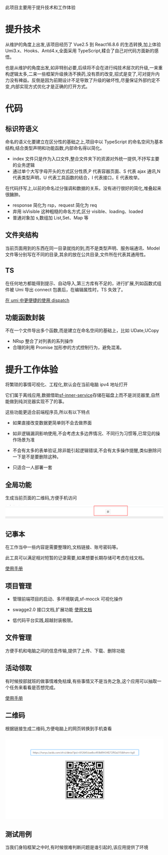 此项目主要用于提升技术和工作体验

# 提升技术

从维护的角度上出发,该项目经历了 Vue2.5 到 React16.8.6 的生态转换,加上体验 Umi3.x、Hooks、Antd4.x,全面采用 TypeScript,糅合了自己对代码方面新的感悟。

也是从维护的角度出发,如非特别必要,后续将不会在进行纯技术层次的升级,一来重构逻辑太多,二来一些框架升级换汤不换药,没有质的改变,招式是变了,可对提升内力没有裨益。反倒是因为前期设计不足导致了升级的破坏性,尽量保证外部约定不变,内部实现方式优化才是正确的打开方式。

# 代码

## 标识符语义

命名的语义化要建立在区分性的基础之上,项目中以 TypeScript 的命名空间为基本结构,结合类型声明和功能函数,内部命名得以简化。

- index 文件只是作为入口文件,整合文件夹下的资源对外统一提供,不抒写主要的业务逻辑
- 通过单个大写字母开头的方式区分性质,P 代表容器页面、S 代表 ajax 通讯,N 代表类型声明，U 代表工具函数的结合，I 代表接口，E 代表枚举。

在代码抒写上,以前的命名过分强调和数据的关系，没有进行很好的简化,堆叠起来很臃肿。

- response 简化为 rsp，request 简化为 req
- 弃用 isVisible 这种粗糙的命名方式,区分 visible、loading、loaded
- 普通对象加 s,数组加 List,Set、Map 等

## 文件夹结构

当前页面用到的东西在同一目录就找的到,而不是类型声明、服务端通讯、Model 文件等分别写在不同的目录,其余的放在公共目录,文件所在代表其通用性。

## TS

在任何地方都能得到提示、自动导入,第三方库有不足的，进行扩展,列如函数式组件被 Umi 导出 connect 包裹后，在编辑属性时，TS 失效了。

[在 umi 中更便捷的使用 dispatch](https://www.jianshu.com/p/bfb5bddf3b52)

## 功能函数封装

不在一个文件导出多个函数,而是建立在命名空间的基础上，比如 UDate,UCopy

- NRsp 整合了对列表的系列操作
- 合理的利用 Promise 加形参的方式控制行为，避免混淆。

# 提升工作体验

将繁琐的事情可视化、工程化,默认会在当前电脑 ipv4 地址打开

它们属于离线应用,数据借助[sf-inner-service](https://github.com/xiaodun/sf-inner-service)存储在磁盘上而不是浏览器里,自然能做到纯浏览器实现不了的事。

这些功能更适合前端程序员,所以有以下特点

- 如果直接改变数据更简单则不会去做界面

- 如非逻辑漏洞影响使用,不会考虑太多边界情况、不同行为习惯等,已常见的操作场景为准

- 不会有太多的表单验证,除非能引起逻辑错误,不会有太多操作提醒,类似删除问一下是不是要删除这种。

- 只适合一人部署一套

## 全局功能

生成当前页面的二维码,方便手机访问

![扫描二维码](./manual/images/scanQrcode.png)

## 记事本

在工作当中一些内容是需要整理的,文档链接、账号密码等。

此工具可以满足相对短暂的记录需要,如果想要长期存储可考虑在线文档。

[使用手册](./manual/0记事本/记事本.md)

## 项目管理

- 管理前端项目的启动、多环境联调,sf-mocck 可视化操作

- swagge2.0 接口文档,扩展功能 [使用文档](./manual/1项目管理/0.项目列表.md)

- 低代码平台实践,超越封装极限。

## 文件管理

方便手机和电脑之间的信息传输,提供了上传、下载、删除功能

## 活动领取

有时候按部就班的做事情难免枯燥,有些事情又不是当务之急,这个应用可以抽取一个任务来看看是否想完成。

[使用手册](./manual/2活动领取/活动领取.md)

## 二维码

根据链接生成二维码,方便电脑上的网页转换到手机查看

![示例图片](./manual/3二维码/images/example.png)

## 测试用例

当我们身陷框架之中时,有时候很难判断问题是谁引起的,该应用提供了环境
